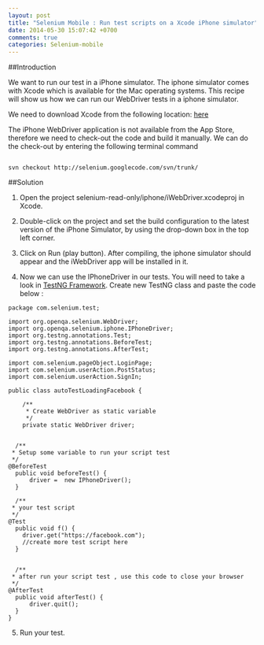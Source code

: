 ```yaml
---
layout: post
title: "Selenium Mobile : Run test scripts on a Xcode iPhone simulator"
date: 2014-05-30 15:07:42 +0700
comments: true
categories: Selenium-mobile
---
```


##Introduction

We want to run our test in a iPhone simulator. The iphone simulator comes with Xcode which is available for the Mac operating systems. This recipe will show us how we can run our WebDriver tests in a iphone simulator.
<!--more-->
We need to download Xcode from the following location: [here](http://developer.apple.com/iphone)

The iPhone WebDriver application is not available from the App Store, therefore we need to check-out the code and build it manually. We can do the check-out by entering the following terminal command

```

svn checkout http://selenium.googlecode.com/svn/trunk/

```

##Solution

1) Open the project selenium-read-only/iphone/iWebDriver.xcodeproj in Xcode.

2) Double-click on the project and set the build configuration to the latest version of the iPhone Simulator, by using the drop-down box in the top left corner.

3) Click on Run (play button). After compiling, the iphone simulator should appear and the iWebDriver app will be installed in it.


4) Now we can use the IPhoneDriver in our tests. You will need to take a look in [TestNG Framework](/blog/categories/testng-framework/). Create new TestNG class and paste the code below :

```
package com.selenium.test;

import org.openqa.selenium.WebDriver;
import org.openqa.selenium.iphone.IPhoneDriver;
import org.testng.annotations.Test;
import org.testng.annotations.BeforeTest;
import org.testng.annotations.AfterTest;

import com.selenium.pageObject.LoginPage;
import com.selenium.userAction.PostStatus;
import com.selenium.userAction.SignIn;

public class autoTestLoadingFacebook {
	
	/**
	 * Create WebDriver as static variable
	 */
	private static WebDriver driver;
	
  
  /**
 * Setup some variable to run your script test
 */
@BeforeTest
  public void beforeTest() {
	  driver =  new IPhoneDriver();
  }
  
  /**
 * your test script
 */
@Test
  public void f() {
	driver.get("https://facebook.com");
	//create more test script here
  }
  
  
  /**
 * after run your script test , use this code to close your browser
 */
@AfterTest
  public void afterTest() {
	  driver.quit();
  }
}
```

5) Run your test.